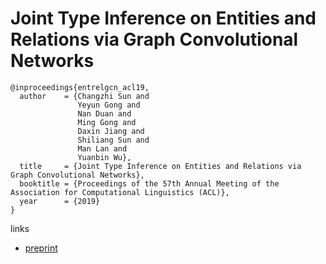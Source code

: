 # Joint Type Inference on Entities and Relations via Graph Convolutional Networks

```
@inproceedings{entrelgcn_acl19,
  author    = {Changzhi Sun and
               Yeyun Gong and
               Nan Duan and
               Ming Gong and
               Daxin Jiang and
               Shiliang Sun and
               Man Lan and
               Yuanbin Wu},
  title     = {Joint Type Inference on Entities and Relations via Graph Convolutional Networks},
  booktitle = {Proceedings of the 57th Annual Meeting of the Association for Computational Linguistics (ACL)},
  year      = {2019}
}
```

links
- [preprint](http://www.czsun.site/publications/joint_entrel_gcn.pdf)

